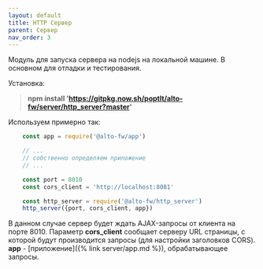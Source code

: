 ```yaml
---
layout: default
title: HTTP Сервер
parent: Сервер
nav_order: 3
---
```


Модуль для запуска сервера на nodejs на локальной машине. В основном для отладки и тестирования.

Установка:

> **npm install 'https://gitpkg.now.sh/poptlt/alto-fw/server/http_server?master'**

Используем примерно так:

```javascript
    const app = require('@alto-fw/app')

    // ...
    // собственно определяем приложение
    // ...

    const port = 8010
    const cors_client = 'http://localhost:8081'

    const http_server = require('@alto-fw/http_server')
    http_server({port, cors_client, app})    
```
В данном случае сервер будет ждать AJAX-запросы от клиента на порте 8010. Параметр **cors_client** сообщает
серверу URL страницы, с которой будут производится запросы (для настройки заголовков CORS). 
**app** - [приложение]({% link server/app.md %}), обрабатывающее запросы.
